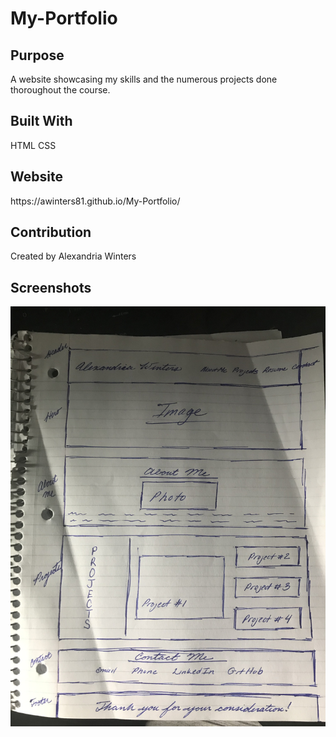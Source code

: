# My-Portfolio

<h2>Purpose</h2>
A website showcasing my skills and the numerous projects done thoroughout the course.

<h2>Built With</h2>
HTML
CSS

<h2>Website</h2>
https://awinters81.github.io/My-Portfolio/

<h2>Contribution</h2>
Created by Alexandria Winters

<h2>Screenshots</h2>
<img src= "./assets/images/Wireframe.jpg">